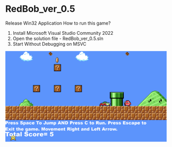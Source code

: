 # RedBob_ver_0.5

Release Win32 Application
How to run this game?

1. Install Microsoft Visual Studio Community 2022
2. Open the solution file - RedBob_ver_0.5.sln
3. Start Without Debugging on MSVC

![My Image](https://github.com/htanama/RedBob_ver_0.5/blob/main/redBob.png)

